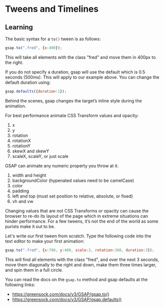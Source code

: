 # Tweens and Timelines

## Learning
The basic syntax for a `to()` tween is as follows:

```javascript
gsap.to(".fred", {x:400});
```
This will take all elements with the class "fred" and move them in 400px to the right.

If you do not specify a duration, gsap will use the default which is 0.5 seconds (500ms). This will apply to our example above. You can change the default duration using:

```javascript
gsap.defaults({duration:1});
```
Behind the scenes, gsap changes the target’s inline style during the animation.

For best performance animate CSS Transform values and opacity:
1. x
2. y
3. rotation
4. rotationX
5. rotationY
6. skewX and skewY
7. scaleX, scaleY, or just scale

GSAP can animate any numeric property you throw at it.
1. width and height
2. backgroundColor (hypenated values need to be camelCase)
3. color
4. padding
5. left and top (must set position to relative, absolute, or fixed)
6. vh and vw

Changing values that are not CSS Transforms or opacity can cause the browser to re-do its layout of the page which in extreme situations can hinder performance. For a few tweens, it’s not the end of the world as some purists make it out to be. 

Let's write our first tween from scratch. Type the following code into the text editor to make your first animation:
```javascript
gsap.to(".fred", {x:700, y:400, scale:3, rotation:360, duration:3});
```
This will find all elements with the class "fred", and over the next 3 seconds, move them diagonally to the right and down, make them three times larger, and spin them in a full circle.

You can read the docs on the `gsap.to` method and gsap defaults at the following links:
- https://greensock.com/docs/v3/GSAP/gsap.to()
- https://greensock.com/docs/v3/GSAP/gsap.defaults()